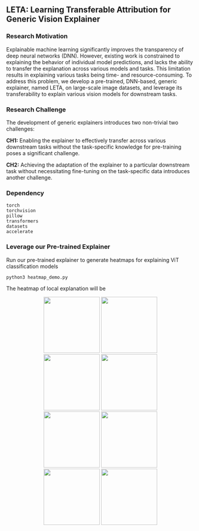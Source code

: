 ## LETA: Learning Transferable Attribution for Generic Vision Explainer

### Research Motivation

Explainable machine learning significantly improves the transparency of deep neural networks (DNN).
However, existing work is constrained to explaining the behavior of individual model predictions, and lacks the ability to transfer the explanation across various models and tasks.
This limitation results in explaining various tasks being time- and resource-consuming.
To address this problem, we develop a pre-trained, DNN-based, generic explainer, named LETA, on large-scale image datasets, and leverage its transferability to explain various vision models for downstream tasks.


### Research Challenge

The development of generic explainers introduces two non-trivial two challenges:

**CH1:** Enabling the explainer to effectively transfer across various downstream tasks without the task-specific knowledge for pre-training poses a significant challenge.

**CH2:** Achieving the adaptation of the explainer to a particular downstream task without necessitating fine-tuning on the task-specific data introduces another challenge.


### Dependency
````angular2html
torch 
torchvision
pillow
transformers
datasets
accelerate
````

### Leverage our Pre-trained Explainer

Run our pre-trained explainer to generate heatmaps for explaining ViT classification models
````angular2html
python3 heatmap_demo.py
````

The heatmap of local explanation will be
<div align=center>
<img width="150" height="150" src="https://anonymous.4open.science/r/LETA-D997/output/image/image-1-7-784.png">
<img width="150" height="150" src="https://anonymous.4open.science/r/LETA-D997/output/explanation/heatmap-image-1-7-784.png.png">
<br>
<img width="150" height="150" src="https://anonymous.4open.science/r/LETA-D997/output/image/image-0-9-416.png">
<img width="150" height="150" src="https://anonymous.4open.science/r/LETA-D997/output/explanation/heatmap-image-0-9-416.png.png">
<br>
<img width="150" height="150" src="https://anonymous.4open.science/r/LETA-D997/output/image/image-1-0-541.png">
<img width="150" height="150" src="https://anonymous.4open.science/r/LETA-D997/output/explanation/heatmap-image-1-0-541.png.png">
<br>
<img width="150" height="150" src="https://anonymous.4open.science/r/LETA-D997/output/image/image-1-30-542.png">
<img width="150" height="150" src="https://anonymous.4open.science/r/LETA-D997/output/explanation/heatmap-image-1-30-542.png.png">
</div>


